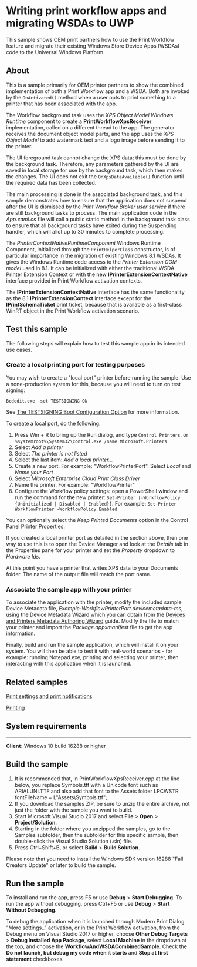 # Writing print workflow apps and migrating WSDAs to UWP

This sample shows OEM print partners how to use the Print Workflow feature and migrate their existing Windows Store Device Apps (WSDAs) code to the Universal Windows Platform. 

## About
This is a sample primarily for OEM printer partners to show the combined implementation of both a Print Workflow app and a WSDA. Both are invoked by the `OnActivated()` method when a user opts to print something to a printer that has been associated with the app.

The Workflow background task uses the *XPS Object Model Windows Runtime* component to create a **PrintWorkflowXpsReceiver** implementation, called on a different thread to the app. The generator receives the document object model parts, and the app uses the *XPS Object Model* to add watermark text and a logo image before sending it to the printer.

The UI foreground task cannot change the XPS data; this must be done by the background task. Therefore, any parameters gathered by the UI are saved in local storage for use by the background task, which then makes the changes. The UI does not exit the `OnXpsDataAvailable()` function until the required data has been collected.

The main processing is done in the associated background task, and this sample demonstrates how to ensure that the application does not suspend after the UI is dismissed by the *Print Workflow Broker user service* if there are still background tasks to process. The main application code in the *App.xaml.cs* file will call a public static method in the background task class to ensure that all background tasks have exited during the Suspending handler, which will allot up to 30 minutes to complete processing.

The *PrinterContextNativeRuntimeComponent* Windows Runtime Component, initialized through the `PrintHelperClass` constructor, is of particular importance in the migration of existing Windows 8.1 WSDAs. It gives the Windows Runtime code access to the *Printer Extension COM model* used in 8.1. It can be initialized with either the traditional WSDA Printer Extension Context or with the new **IPrinterExtensionContextNative** interface provided in Print Workflow activation contexts.

The **IPrinterExtensionContextNative** interface has the same functionality as the 8.1 **IPrinterExtensionContext** interface except for the **IPrintSchemaTicket** print ticket, because that is available as a first-class WinRT object in the Print Workflow activation scenario.

## Test this sample

The following steps will explain how to test this sample app in its intended use cases.

### Create a local printing port for testing purposes

You may wish to create a "local port" printer before running the sample. Use a none-production system for this, because you will need to turn on test signing: 

`Bcdedit.exe -set TESTSIGNING ON`

See [The TESTSIGNING Boot Configuration Option](https://msdn.microsoft.com/library/windows/hardware/ff553484(v=vs.85).aspx) for more information.

To create a local port, do the following.
 
1. Press Win + R to bring up the Run dialog, and type `Control Printers`, or `%systemroot%\System32\control.exe /name Microsoft.Printers`
2. Select *Add a printer*
3. Select *The printer is not listed*
4. Select the last item: *Add a local printer…*
5. Create a new port. For example: "WorkflowPrinterPort". Select *Local* and *Name your Port*
1. Select *Microsoft Enterprise Cloud Print Class Driver*
2. Name the printer. For example: "WorkflowPrinter"
3. Configure the Workflow policy settings: open a PowerShell window and run the command for the new printer: `Set-Printer [-WorkflowPolicy {Uninitialized | Disabled | Enabled}]`. For example: `Set-Printer WorkflowPrinter -WorkflowPolicy Enabled`

You can optionally select the *Keep Printed Documents* option in the Control Panel Printer Properties. 

If you created a local printer port as detailed in the section above, then one way to use this is to open the Device Manager and look at the *Details* tab in the Properties pane for your printer and set the *Property* dropdown to *Hardware Ids*.

At this point you have a printer that writes XPS data to your Documents folder. The name of the output file will match the port name.

### Associate the sample app with your printer

To associate the application with the printer, modify the included sample Device Metadata file, *Example-WorkflowPrinterPort.devicemetadata-ms*, using the Device Metadata Wizard which you can obtain from the [Devices and Printers Metadata Authoring Wizard](https://msdn.microsoft.com/library/windows/hardware/dn629490(v=vs.85).aspx#user_s_guide_for_the_devices_and_printers_metadata_authoring_wizard) guide. Modify the file to match your printer and import the *Package.appxmanifest* file to get the app information.

Finally, build and run the sample application, which will install it on your system. You will then be able to test it with real-world scenarios - for example: running Notepad.exe, printing and selecting your printer, then interacting with this application when it is launched.

## Related samples

[Print settings and print notifications](https://code.msdn.microsoft.com/windowsapps/Device-app-for-printers-91f363a9)  

[Printing](https://microsoft.visualstudio.com/DefaultCollection/OS.Samples/_git/collections.universal?_a=contents&path=%2FSamples%2FPrinting)  

## System requirements
-------------------

**Client:** Windows 10 build 16288 or higher

Build the sample
----------------

1. It is recommended that, in PrintWorkflowXpsReceiver.cpp at the line below, you replace Symbols.ttf with a Unicode font such as ARIALUNI.TTF and also add that font to the Assets folder
      LPCWSTR fontFileName = L"Assets\\Symbols.ttf";
2. If you download the samples ZIP, be sure to unzip the entire archive, not just the folder with the sample you want to build. 
3. Start Microsoft Visual Studio 2017 and select **File** \> **Open** \> **Project/Solution**.
4. Starting in the folder where you unzipped the samples, go to the Samples subfolder, then the subfolder for this specific sample, then double-click the Visual Studio Solution (.sln) file.
5. Press Ctrl+Shift+B, or select **Build** \> **Build Solution**.

Please note that you need to install the Windows SDK version 16288 "Fall Creators Update" or later to build the sample.

Run the sample
--------------

To install and run the app, press F5 or use **Debug** \> **Start Debugging**. To run the app without debugging, press Ctrl+F5 or use **Debug** \> **Start Without Debugging**.

To debug the application when it is launched through Modern Print Dialog "More settings.." activation, or in the Print Workflow activation, from the Debug menu on Visual Studio 2017 or higher, choose **Other Debug Targets** > **Debug Installed App Package**, select **Local Machine** in the dropdown at the top, and choose the **WorkflowAndWSDACombinedSample**. Check the **Do not launch, but debug my code when it starts** and **Stop at first statement** checkboxes. 


